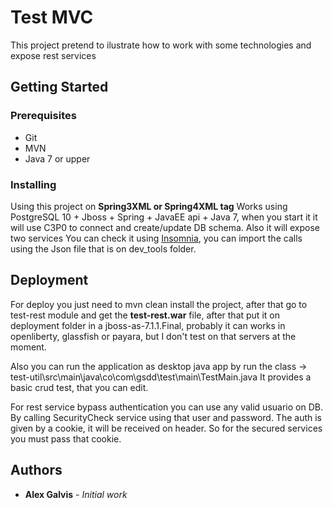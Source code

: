 # Test MVC

This project pretend to ilustrate how to work with some technologies and expose rest services

## Getting Started

### Prerequisites

* Git
* MVN
* Java 7 or upper

### Installing

Using this project on **Spring3XML or Spring4XML tag**
Works using PostgreSQL 10 + Jboss + Spring + JavaEE api + Java 7, when you start it
it will use C3P0 to connect and create/update DB schema. Also it will expose two services
You can check it using [Insomnia](https://insomnia.rest/),  you can import the calls using
the Json file that is on dev_tools folder.

## Deployment

For deploy you just need to mvn clean install the project, after that go to test-rest module and get 
the **test-rest.war** file, after that put it on deployment folder in a jboss-as-7.1.1.Final, probably
it can works in openliberty, glassfish or payara, but I don't test on that servers at the moment.

Also you can run the application as desktop java app by run the class -> test-util\src\main\java\co\com\gsdd\test\main\TestMain.java
It provides a basic crud test, that you can edit.

For rest service bypass authentication you can use any valid usuario on DB. By calling SecurityCheck service
using that user and password. The auth is given by a cookie, it will be received on header. So for the secured services
you must pass that cookie.

## Authors

* **Alex Galvis** - *Initial work* 


